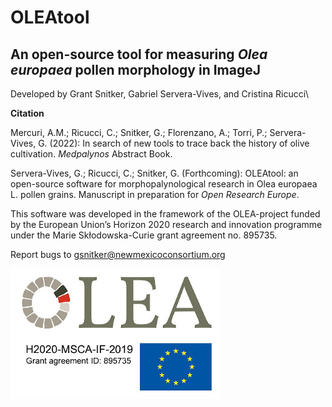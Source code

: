 # OLEAtool

## An open-source tool for measuring *Olea europaea* pollen morphology in ImageJ

Developed by Grant Snitker, Gabriel Servera-Vives, and Cristina Ricucci\

**Citation**

Mercuri, A.M.; Ricucci, C.; Snitker, G.; Florenzano, A.; Torri, P.; Servera-Vives, G. (2022): In search of new tools to trace back the history of olive cultivation. *Medpalynos* Abstract Book. 

Servera-Vives, G.; Ricucci, C.; Snitker, G. (Forthcoming): OLEAtool: an open-source software for morphopalynological research in Olea europaea L. pollen grains. Manuscript in preparation for *Open Research Europe*.



This software was developed in the framework of the OLEA-project funded by the European Union’s Horizon 2020 research and innovation programme under the Marie Skłodowska-Curie grant agreement no. 895735.

Report bugs to gsnitker@newmexicoconsortium.org

![OLEAtool](https://github.com/gsnitker/OLEAtool/blob/main/OleaTool-dev/info/OLEA_project.jpg?raw=true)
